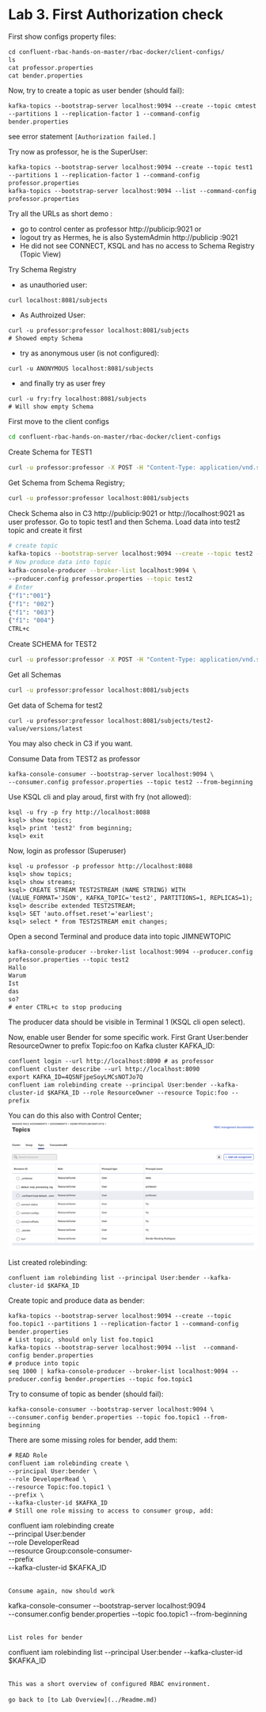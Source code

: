 # Lab 3. First Authorization check
First show configs property files:
```
cd confluent-rbac-hands-on-master/rbac-docker/client-configs/
ls
cat professor.properties
cat bender.properties
```
Now, try to create a topic as user bender (should fail):
```
kafka-topics --bootstrap-server localhost:9094 --create --topic cmtest --partitions 1 --replication-factor 1 --command-config bender.properties
```
see error statement `[Authorization failed.]`

Try now as professor, he is the SuperUser:
```
kafka-topics --bootstrap-server localhost:9094 --create --topic test1 --partitions 1 --replication-factor 1 --command-config professor.properties
kafka-topics --bootstrap-server localhost:9094 --list --command-config professor.properties
```
Try all the URLs as short demo :
  * go to control center as professor http://publicip:9021 or 
  * logout try as Hermes, he is also SystemAdmin http://publicip :9021
  * He did not see CONNECT, KSQL and has no access to Schema Registry (Topic View)

Try Schema Registry
* as unauthoried user:
```
curl localhost:8081/subjects
```
* As Authroized User:
```
curl -u professor:professor localhost:8081/subjects
# Showed empty Schema
```
* try as anonymous user (is not configured):
```
curl -u ANONYMOUS localhost:8081/subjects
```
* and finally try as user frey
```
curl -u fry:fry localhost:8081/subjects
# Will show empty Schema
```
First move to the client configs
```bash
cd confluent-rbac-hands-on-master/rbac-docker/client-configs
```
Create Schema for TEST1
```bash
curl -u professor:professor -X POST -H "Content-Type: application/vnd.schemaregistry.v1+json" --data '{"schema": "{\"type\":\"record\",\"name\":\"Payment\",\"namespace\":\"io.confluent.examples.clients.basicavro\",\"fields\":[{\"name\":\"id\",\"type\":\"string\"},{\"name\":\"amount\",\"type\":\"double\"}]}"}' http://localhost:8081/subjects/test1-value/versions
```
Get Schema from Schema Registry;
```bash
curl -u professor:professor localhost:8081/subjects
```
Check Schema also in C3 http://publicip:9021 or http://localhost:9021 as user professor. Go to topic test1 and then Schema. 
Load data into test2 topic and create it first
```bash
# create topic
kafka-topics --bootstrap-server localhost:9094 --create --topic test2 --partitions 1 --replication-factor 1 --command-config professor.properties
# Now produce data into topic
kafka-console-producer --broker-list localhost:9094 \
--producer.config professor.properties --topic test2 
# Enter
{"f1":"001"}
{"f1": "002"}
{"f1": "003"}
{"f1": "004"}
CTRL+c
```
Create SCHEMA for TEST2
```bash
curl -u professor:professor -X POST -H "Content-Type: application/vnd.schemaregistry.v1+json" --data '{"schema": "{\"type\":\"record\",\"name\":\"myrecord\",\"namespace\":\"io.confluent.examples.clients.basicavro\",\"fields\":[{\"name\":\"f1\",\"type\":\"string\"}]}"}' http://localhost:8081/subjects/test2-value/versions
```
Get all Schemas
```bash
curl -u professor:professor localhost:8081/subjects
```
Get data of Schema for test2
```
curl -u professor:professor localhost:8081/subjects/test2-value/versions/latest
```
You may also check in C3 if you want.

Consume Data from TEST2 as professor
```
kafka-console-consumer --bootstrap-server localhost:9094 \
--consumer.config professor.properties --topic test2 --from-beginning
```

Use KSQL cli and play aroud, first with fry (not allowed):
```
ksql -u fry -p fry http://localhost:8088
ksql> show topics;
ksql> print 'test2' from beginning;
ksql> exit
```

Now, login as professor (Superuser)
```
ksql -u professor -p professor http://localhost:8088
ksql> show topics;
ksql> show streams;
ksql> CREATE STREAM TEST2STREAM (NAME STRING) WITH (VALUE_FORMAT='JSON', KAFKA_TOPIC='test2', PARTITIONS=1, REPLICAS=1);
ksql> describe extended TEST2STREAM;
ksql> SET 'auto.offset.reset'='earliest';
ksql> select * from TEST2STREAM emit changes;
```

Open a second Terminal and produce data into topic JIMNEWTOPIC
```
kafka-console-producer --broker-list localhost:9094 --producer.config professor.properties --topic test2
Hallo
Warum
Ist
das
so?
# enter CTRL+c to stop producing
```
The producer data should be visible in Terminal 1 (KSQL cli open select).

Now, enable user Bender for some specific work.
First Grant User:bender ResourceOwner to prefix Topic:foo on Kafka cluster KAFKA_ID:
```
confluent login --url http://localhost:8090 # as professor
confluent cluster describe --url http://localhost:8090
export KAFKA_ID=4QSNFjpeSoyLMCsNOTJo7Q
confluent iam rolebinding create --principal User:bender --kafka-cluster-id $KAFKA_ID --role ResourceOwner --resource Topic:foo --prefix
```
You can do this also with Control Center;
![set Security for Bender](images/set_bender_sec.png)

List created rolebinding:
```
confluent iam rolebinding list --principal User:bender --kafka-cluster-id $KAFKA_ID
```

Create topic and produce data as bender:
```
kafka-topics --bootstrap-server localhost:9094 --create --topic foo.topic1 --partitions 1 --replication-factor 1 --command-config bender.properties
# List topic, should only list foo.topic1
kafka-topics --bootstrap-server localhost:9094 --list  --command-config bender.properties
# produce into topic
seq 1000 | kafka-console-producer --broker-list localhost:9094 --producer.config bender.properties --topic foo.topic1
```

Try to consume of topic as bender (should fail):
```
kafka-console-consumer --bootstrap-server localhost:9094 \
--consumer.config bender.properties --topic foo.topic1 --from-beginning
```

There are some missing roles for bender, add them:
```
# READ Role
confluent iam rolebinding create \
--principal User:bender \
--role DeveloperRead \
--resource Topic:foo.topic1 \
--prefix \
--kafka-cluster-id $KAFKA_ID
# Still one role missing to access to consumer group, add: 
```
confluent iam rolebinding create \
--principal User:bender \
--role DeveloperRead \
--resource Group:console-consumer- \
--prefix \
--kafka-cluster-id $KAFKA_ID
```

Consume again, now should work
```
kafka-console-consumer --bootstrap-server localhost:9094 \
--consumer.config bender.properties --topic foo.topic1 --from-beginning
```

List roles for bender
```
confluent iam rolebinding list --principal User:bender --kafka-cluster-id $KAFKA_ID
```

This was a short overview of configured RBAC environment.

go back to [to Lab Overview](../Readme.md)